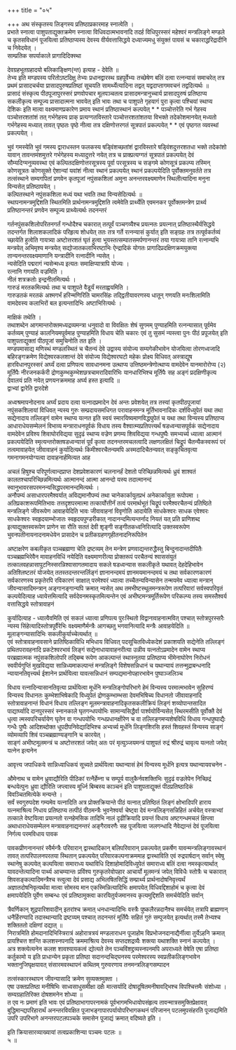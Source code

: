 +++
title = "०५"

+++
अथ संस्कृतस्य लिङ्गस्य प्रतिष्ठाप्रकारमाह स्नात्वेति ।  
प्रभाते स्नात्वा पाशुपताद्युक्तक्रमेण स्नात्वा विधिवदात्मभावनादि तदर्ह विधिपुरस्सरं महेश्वरं मन्त्रलिङ्गे मण्डले च कृतसविधानं पूजयित्वा प्रतिष्ठाप्यस्य देवस्य वीर्यवत्तासिद्धये दध्याज्यमधु संयुक्तं पायसं च चकाराद्धरिद्रादीनि च निवेदयेत् ।  
साम्प्रतिक सपर्याकाले प्रागादिदिक्स्था   
  
   
  
देवग्रहभूतग्रहादयो बलिकाङ्क्षिण(न्त) इत्याह - देवेति ॥  
तेभ्य इति मण्डपस्य परितोऽष्टदिक्षु तेभ्यः प्रधानद्वारस्थ ग्रहपूर्वेभ्यः तच्छेषेण बलिं दत्वा रत्नन्यासं समाचरेत् तत्र प्रथमं प्रासादचर्चया प्रासादपुरुषप्रतिष्ठां सूचयति सामर्थ्येत्यादिना तद्वत् यद्वदाप्तागमवचनं तद्वदित्यर्थः ॥  
प्रासादं संस्कृत्य पीठपूजापुरस्सरं प्रणवोपचार मूलपञ्चतत्व प्रासादमन्त्रानुच्चार्य प्रासादपुरुषं प्रतिष्ठाप्य सकलीकृत्य सम्पूज्य प्रासादात्मना भावयेत् इति भावः तथा च पाशुपते गृहयागं पुरा कृत्वा पश्चियां स्थाप्य देशिकः इति मात्वा वक्ष्यमाणप्रकारेण प्रमाय स्थानं प्रतिष्ठास्थानं कल्पयेत् * * पञ्चोत्तरेति गर्भ गेहस्य पञ्चोत्तरशतांशं तत् गर्भगेहस्य प्राक् प्रत्यग्गतविस्तारे पञ्चोत्तरशतांशतया विभक्ते तदेकोशमानयेत् मध्यतो गर्भगेहस्य मध्यात् तावत् पृष्ठतः पृष्ठे नीत्वा तत्र दक्षिणोत्तरगतं सूत्रपातं प्रकल्पयेत् * * एवं पृष्ठगत व्यवस्थां प्रकल्पयेत् ।   
  
   
  
भुवं गमस्येति भुवं गमस्य द्वाराधस्तन फलकस्य षड्विंशच्छतांशं द्वारविस्तारे षड्विंशदुत्तरशतधा भक्ते तदेकांशो यावान् तावन्तमंशमुत्तरे गर्भगेहस्य मध्यादुत्तरे नयेत् तत्र च प्राक्प्रत्यग्गतं सूत्रपातं प्रकल्पयेत् देवं सौम्यदिग्मनुव्यवस्था एवं कल्पितदक्षिणोत्तरसूत्रस्य पूर्वा परसूत्रस्य च सङ्गमे कोणसूत्रं प्रकल्प्य तस्मिन् कोणसूत्रतः कोणसूक्ते ऐशान्यां यवांशं नीत्वा स्थानं प्रकल्पयेत् स्थानं प्रकल्पयेदिति पूर्वोक्तमनुवर्तते तत्र तत्संस्थाने सम्यगपितां प्रणवेन कृतपूजां नपुंसकशिलां अमुना अनन्तरवक्ष्यमाणेन स्थिलीत्यादिना मनुना विन्यसेत् प्रतिष्ठापयेत् ।  
कल्पितस्थाने नपुंसकशिला मध्यं यथा भवति तथा विन्यसेदित्यर्थः ॥  
स्थापनामन्त्रमुद्दिशति स्थितमिति प्रार्थनामन्त्रमुद्दिशति त्वमेवेति प्रार्थ्येति एवमनकर पूर्वोक्तमन्त्रेण प्रार्थ्य प्रतिष्ठानन्तरं प्रणवेन सम्पूज्य प्राथ्येत्यर्थः तदनन्तरं   
  
   
  
गर्तनपुंसकशिलोपरितनगर्तं गन्धोदैश्च चकारात् तत्पूर्वं पञ्चगव्यैश्च प्रयत्नतः प्रयत्नात् प्रतिष्ठास्थैर्यसिद्धये तदन्तर्गत शिलाशकलादिकं परिहृत्य शोधयेत् ततः तत्र गर्ते रत्नन्यासं कुर्यात् इति सङ्ग्रहः तत्र तत्पूर्वकर्तव्यं च्छायेति हुत्वेति गायत्र्या अष्टोत्तरशतं घृतं हुत्वा भूयस्तत्सम्पातसमर्पणानन्तरं तया गायत्र्या तानि रत्नान्यभि मन्त्रयेत् अभिमृश्य मन्त्रयेत् सद्योजातकलाभिरष्टाभिः ऐन्द्रादिकं योगतः प्रागादिप्रदक्षिणक्रमयुक्त्या तान्यनन्तरवक्ष्यमाणानि यन्त्रादीनि रत्नादीनि न्यसेत् ।  
न्यसेदिति पद्मरागं न्यसेन्मध्य इत्यतः समाक्षिप्यात्रापि योज्यः ।  
रत्नानि गणयति वज्रमिति ।  
नीलं शत्रक्रतोः इन्द्रनीलमित्यर्थः ।  
गारुडं मरतकमित्यर्थः तथा च पाशुपते वैडूर्यं मरताह्वयमिति ।  
गारुडतकं मरतकं अश्मगर्भं हरिन्मणिरिति चामरसिंहः तद्द्वितीयावरणस्य धातून् गणयति मनःशिलामिति वामदेवस्य कलाभिरों बल इत्यन्तादिभिः अष्टाभिरित्यर्थः ।   
  
   
  
माक्षिकं तथेति ।  
तथाशब्देन आगमान्तरोक्तमध्यद्रव्यमन्त्रा धनुवादो वा विवक्षितः शेषं सुगमम् पुण्याहमिति रत्नन्यासात् पूर्वमेव कर्तव्यम् पुण्याहं कालनियमपूर्वमाह पुण्याहमिति विधाय चेति चकारः एवं तु सुसमं न्यस्त्वा पुनः पीठं प्रपूजयेत् इति पाशुपताद्युक्तां पीठपूजां समुचिनोति तत इति ।  
मण्डपमासाद्य मणिस्थं मण्डलस्थितं च चैतन्यं देवे उद्वास्य संयोज्य सम्यगेकीभावेन योजयित्वा तोरणध्वजादि बहिरङ्गक्रमेण विद्येश्वरकलशान्तं देवे संयोज्य विद्येश्वरघटो महेकः प्रोक्ष्य विधिवत् अस्त्राद्युष हारविधानपुरस्सरं अर्घ्यं दत्वा प्रणिपत्य सावधानमना उत्थाप्य उत्तिष्ठमन्त्रेणोत्थाप्य वामदेवेन यानमारोरोप्य (२) मूर्तिपैः नीरजनकर्करी द्रोणकुम्भकुम्भेशछत्रचामरादिवारिभिः यानधारिभिश्च मूर्तिपैः सह अङ्गं प्रदक्षिणीकृत्य देवालयं प्रति नयेत् प्रणयनक्रममाह अर्घ्य हस्त इत्यादि ॥  
द्वाभ्यां द्वारेति द्वारदेशे   
  
   
  
अध्वश्रमापनोदनाय अर्घ्यं प्रदाय दत्वा यत्नादप्रमादेन देवं अन्तः प्रवेशयेत् तत्र तस्यां कृतपीठपूजायां नपुंसकशिलायां विधिवत् न्यस्य गुरुः सम्प्रदायसमधिगत परावाहनमन्त्र मूर्तिभावनादिकः दर्शविध्युपेतं यथा तथा सद्येनादाय तल्लिङ्गं वामेन स्थाप्य यत्नत इति स्वयं स्मारयिष्यमाणविद्ध्युपेतं च यथा तथा विन्यस्य प्रतिष्ठाप्य आधाराधेयसम्मेलनं विभाव्य मन्त्राराधनपूर्वकं विधाय तस्य वैश्वात्म्यप्रतिपत्त्यर्थं षडध्वन्यासपूर्वकं सद्येनादाय वामदेवेन प्रविश्य शिवाघोरविद्यया सुदृढं स्थाप्य वज्रेण प्रणम्य शिवविद्यया गन्धपुष्पैः समभ्यर्च्य ध्यात्वा आत्मानं प्रकल्पयेदिति स्मृत्यन्तरोक्तषडध्वन्यासं पूर्वं कृत्वा तदनन्तरमचलत्वादि लक्षणलक्षितं चिद्रूपं चैतन्यैकस्वरूपं परं तत्वमावाहयेत् जीवावाहनं कुर्यादित्यर्थः किमीश्वरचैतन्यमपि अस्मदादिचैतन्यवत् सङ्कुचितवृत्या गमनागमनयोग्यत्वा दावाहनार्हमित्यत आह   
  
   
  
अचलं हिषुश्च परिपूर्णत्वान्दप्राप्त देशप्रवेशकारणं चलनानर्हं देशतो परिच्छिन्नमित्यर्थः ध्रुवं शाश्वतं कालतश्चापरिच्छिन्नमित्यर्थः आत्मानन्दं आत्मा आनन्दो यस्य तदात्मानन्दं स्वानुभावरसपरमनन्यसिद्धपरमानन्दमित्यर्थः ।  
अनौपम्यं असाधारपरमैश्वर्यात् अविद्यमानौपम्यं तथा चानेकार्कायुतप्रभं अनेकार्कायुता रूपोपमा ।  
अतिप्रकाशरूपमितिभावः तत्तदृशपरमात्मा तत्कार्योत्तीर्नं तत्वं परमार्थभूतं चिद्रूपं परमैश्वरचैतन्यं प्रतिष्ठिते मन्त्रलिङ्गे जीवरूपेण आवाहयेदिति भावः जीवावाहनां विवृणोति आदायेति साधकेश्वरः साधक एवेश्वरः साधकेश्वरः स्वहृदयाम्भोजातः स्वहृदयपुण्डरीकात् नादानन्दमित्यन्तर्नाद नियतं यत् प्रति प्राणिशब्द इत्याद्युक्तस्वरूपेण प्राणेन सा रौति सततं देवी शृङ्गी सङ्गीतकध्वनिरित्यादि उक्तस्वरूपेण भुवनपतीनायनादनामधेयेन प्रासादेन च प्रतीकग्रहणगृहीतनादनिरूपितेन   
  
   
  
अष्टाक्षरेण कबलीकृत पञ्चब्रह्मणा चेति द्रष्टव्यम् तेन मन्त्रेण प्रणवाद्यन्तरुद्धैस्तु बिन्दुनादान्तदीपितैः पञ्चब्रह्मभिरेवैन मावाहनविधिं नयेदिति वक्ष्यमाणरीत्या प्रोक्तरूपं परचैतन्यं श्वाससंयुतं तत्कालवहन्नासापुटनिस्सरन्निश्वासागतमादाय सकले षडध्वन्यास सकलीकृते यथावत् देहदेहिभावेन अतिश्लिष्टतरं योजयेत् ततस्तदन्तरन्तर्लिङ्गं ज्ञानानन्दमयं ज्ञानमयमानन्दमयं च तथा सर्वकारणकारणं सर्वकारणस्य प्रकृतेरपि रविकारणं साक्षात् परमेश्वरं ध्यात्वा तच्चैतन्यविन्यासेन तन्मयमेव ध्यात्वा मन्त्रान् जीवन्यासादिमन्त्रान् अङ्गानङ्गान्यपि क्रमात् न्यसेत् अथ तमभीष्टस्थूलमन्त्ररूपेण तत्परिवारां सर्वस्वपरिवृतं कल्पयेदित्याह ध्यायेत्तमित्यादि सर्वदेवनमस्कृतमित्यन्तेन एवं अभीष्टमन्त्रमूर्तिरूपेण परिकल्प्य तस्य समस्तैश्वर्य वत्तासिद्धये स्तोत्रावाहनं   
  
   
  
कुर्यादित्याह - ध्यात्वैवमिति एवं सकलं ध्यात्वा प्रणिपत्य पुरःस्थितो विद्वानावाहनात्मवित् पश्चात् स्तोत्रपुरस्सरैः न्यस्य सिंहेत्यादिस्तोत्रपूर्वैरेभिः वक्ष्यमाणैर्मन्त्रैः आगच्छतु भगवानित्यादि मन्त्रैः आवाहयेदिति ॥  
मूलाङ्गन्यासादिभिः सकलीकुर्याच्चेत्यर्थात् ॥  
एवं स्तोत्रावाहनावसाने प्रातिष्ठिकाविधि मभिधाय विधिवत् पदसूचितविध्येकदेशं प्रकाशयति सद्येनेति तल्लिङ्गं प्रथितपरावहनादि प्रकटेश्वरभावं लिङ्गं सद्येनाधायावाहनरीत्या उन्नीय यत्नतोऽप्रमादेन वामेन स्थाप्य परब्रह्मात्मक नपुंसकशिलोपरि तद्बिम्ब रूपेण आकल्पान्तं स्थास्नुतया प्रतिष्ठाप्य भीमेनाघोरेण निरोधनं स्ववीर्यगुप्तिं मुखविद्यया सान्निध्यमाकल्पान्तं मन्त्रलिङ्गे विशेषसन्निधानं च यथान्यायं तत्तन्मुद्राबन्धनादि न्यायानतिवृत्त्यर्थ ईशानेन प्रार्थयित्वा यावत्सन्निधानं सम्पद्यमानोपहारभावेन पुष्पाञ्जलिञ्च   
  
   
  
विधाय रत्नादिन्यासानतिवृत्या प्रार्थयित्वा मूर्धनि मन्त्रलिङ्गोपरिभागे हेमं विन्यस्य परमात्मभावेन सुहिरण्यं विन्यस्य विधानतः कुम्भेशाभिषेकादि विध्युपेतं द्रोणकुम्भाम्भसा देवमभिषिच्य विधानतो जीवावाहनादि स्तोत्रावाहनान्तं विधानं विधाय तल्लिङ्ग मूलमन्त्रावाहनादिकृतसकलीक्रियं लिङ्गं शय्योपान्तसादित पाद्यार्घ्यादि दानपुरस्सरं स्नानकाले घृतगन्धपयोभिः सामान्यसिद्धैर्वा पार्श्वयोर्विन्यसेत् स्थिरमसीति पूर्वोक्तै देवं धृत्वा त्मस्वपरिचर्यायेण घृतेन वा गन्धपयोभिः गन्धप्रधानक्षीरेण च वा तल्लिङ्गमप्यशेषविधिं विधाय गन्धपुष्पाद्यैः गन्धैः पुष्पैः आदिशब्दोक्त धूपदीपनिवेद्यादिभिश्च अभ्यर्च्य मूर्धनि लिङ्गशिरसि हस्तं शिवहस्तं विन्यस्य साङ्गं व्योमव्यापि शिवं पञ्चब्रह्माण्यङ्गानि च कारयेत् ।  
साङ्गं अभीष्टमूलमन्त्रं च अष्टोत्तरशतं जपेत् अतः परं मृत्युञ्जयमन्त्रं पाशुपतं रुद्रं श्रीरुद्रं चावृत्य यत्नतो जपेत् यत्नेन इत्यनेन   
  
   
  
आवृत्त्य जपाधिकये सान्निध्याधिकयं सूच्यते प्रार्थयित्वा यथान्यासं हेमं विन्यस्य मूर्धनि इत्यत्र यथान्यायवचनेन -   
  
औमेनाथ च वामेन ध्रुवाद्यौरिति पीठिकां रत्नैर्हेम्ना च सम्पूर्य वालुकैर्नवशक्तिभिः सुदृढं वज्रलेपेन निच्छिद्रं बन्धयेत्पुनः ध्रुवा द्यौरिति जप्त्वास्य मूर्ध्नि बिम्बस्य काञ्चनं इति पाशुपताद्युक्तं पीठप्रतिष्ठादिकं विवञ्चितमित्येके मन्यन्ते ।  
सर्वं स्वगुरुपदेश गम्यमेव यत्नादिति अत्र प्रोक्तक्रियान्ते पीठं यत्नात् प्रतिष्ठितं लिङ्गं क्षोभादिपरि हाराय यत्नमाश्रित्य निधाय प्रतिष्ठाप्य तत्पीठं पीठमन्त्रैः भुवनेश्वर्या चेष्ट्वा देवं मन्त्रलिङ्गसन्निहितं अर्चयेत् वस्त्राभ्यां तत्काले वेष्टयित्वा प्रयत्नतो रत्नहेमसिक तादिभि नालं दृढीक्रियादि प्रयन्तं विधाय अष्टगन्धमचलं क्षिप्त्वा अथाधाराधेयसम्मेलन मन्त्रावाहनाद्यनन्तरं अङ्गैरावरणैः सह पूजयित्वा जलगन्धादि नैवेद्यान्तं देवं पूजयित्वा निर्गत्य परमविधाय पावक   
  
   
  
पावकप्रीणनानन्तरं स्वैर्मन्त्रैः परिवारान् द्वास्थादिकान् बलिपरिवारान् प्रकल्पयेत् प्रकर्षेण यावन्मन्त्रलिङ्गावस्थानं तावत् तत्परिपालनपरतया स्थितान् प्रकल्पयेत् परिवारकल्पनाक्रममाह द्वास्थाविति एवं रुद्रपार्षदान् सर्वान् स्वेषु स्थानेषु कल्पयेत् कल्पयित्वा समाराध्य यथाविधि दिशाहोमादिविध्युपेतं समाराध्य बलिं दत्वा नमस्कृत्यार्थात् यावदन्तेत्यादिना पार्थ्य आचम्यान्तः प्रविंश्य गुरुकृतरेवोपहार आचार्यो मूलमन्त्रं जपेत् विविधैः स्तोत्रैः च चकारात् शिवसङ्कल्पादिमन्त्रैश्च स्त्वुत्वा देवं प्रसाद्य अभिलषितसिद्धिं सम्प्रार्थ्य प्रार्थनादोषनिवृत्त्यर्थं अज्ञातदोषनिवृत्यर्थंवा मात्वा सोमस्य मान एकस्मिन्नित्यादिभिः क्षमापयेत् विधिवद्दिशाहोमं च कृत्वा देवं क्षमापयेदिति पूर्वेण सम्बन्धः एवं प्रतिष्ठामुक्त्वा कारयितुर्यजमानस्य कृत्यमुद्दिशति समर्चयेदिति सर्वान्   
  
   
  
त्रैवर्णिकान् शूद्रपारिशवादीन् इतरांश्च क्रमात् धनधान्यादिभिः वस्त्रैः पुष्कलैरन्नदानैश्च समर्चयेत् तत्रापि ब्राह्मणान् धनैर्हिरण्यादि तदास्थान्यादि द्रष्टव्यम् पश्चात् तदनन्तरं मूर्तिपैः सहितं गुरुं सम्पूजयेत् इत्यर्थात् तस्मै तेभ्यश्च शक्तिततो दक्षिणां दद्यात् ॥  
निरात्रमिति होमदानादिभिस्त्रिरात्रं अहोरात्रत्रयं मण्डलाराधन पूजाहोम विप्रभोजनदानाद्यैर्नीत्वा तुर्येऽहनि क्रमात् प्रायश्चित्त शान्ति कलशस्नपनादि क्रममाश्रित्य देवस्य सप्तदशद्रव्यैः शक्त्या यथाशक्ति स्नानं कल्पयेत् ।  
अत्र शक्त्येत्यनेन कलश शावश्यायकत्वं द्योत्यते तेन पञ्चविंशद्द्रव्यस्नपनमपि अपराध्यते वेषेति एषा प्रतिष्ठा कर्तुकामो य इति प्राधान्येन प्रकृता प्रतिष्ठा सदानन्दचिद्घनस्य परमेश्वरस्य स्वप्रतीकलिङ्गभावेन भक्तानुजिघृक्षयावत् संसारमवस्थापनं कथितम् गुरुवरणाय तनमन्त्रलिङ्गसम्पादन   
  
   
  
तत्संस्कारस्थापन जीवन्यासादि क्रमेण सुव्यक्तमुक्ता ।  
एषा उक्तप्रतिष्ठा मनीषिभिः साध्वसाधुसमीक्षा दक्षैः मात्सर्यादि दोषादूषितमनीषावद्भिश्च विपश्चित्तमैः संशोध्या ।  
सम्यग्रहातिरिक्त दोषशमनेन शोध्या ॥  
त एव नः प्रमाणं इति भावः एवं प्रतिष्ठाभागापरनामकं पूर्वभागमभिधायोपसंहृत्य तावन्मात्रसमुक्तिप्रेक्षावत् बुद्धिमान्द्यपरिहारार्थं अनन्तरविवक्षित पूजाभङ्गापारपर्यायोपरिभागकथनं परिजानन् पटलमुपसंहरति पूजाद्यमिति उपरि उपरिभागे अनन्तरपटलपञ्चके समासेन पूजाद्यं क्रमात् वदिष्यते इति ।   
  
इति क्रियासारव्याख्यायां तत्वप्रकाशिन्या पञ्चमः पटलः ॥  
५ ॥   
